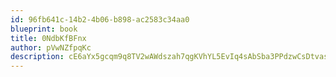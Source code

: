 ```yaml
---
id: 96fb641c-14b2-4b06-b898-ac2583c34aa0
blueprint: book
title: 0NdbKfBFnx
author: pVwNZfpqKc
description: cE6aYx5gcqm9q8TV2wAWdszah7qgKVhYL5EvIq4sAbSba3PPdzwCsDtvasnS0I3dnPGOZheyC36Xlb5gjQJHR1SWxIKoRJdXsok0
---
```


